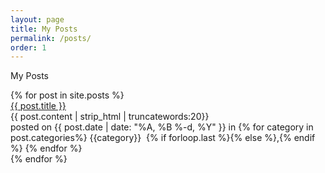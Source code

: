 ```yaml
---
layout: page
title: My Posts
permalink: /posts/
order: 1
---
```


<span class="page-tagline">My Posts</span>
<div class="post-content-download">

  <div class="container">
    <div class="post-list">
      {%  for post in site.posts %}
      <div class="post-box">
      <div class="post-title">
        <a class="post-title" href="{{post.url | prepend:site.baseurl }}" > {{ post.title }}</a>
      </div>
      <div class="post-excerpt">
        {{ post.content | strip_html | truncatewords:20}}
      </div>
      <div class="posted">
        posted on
        <span class="posted-on">
          {{ post.date | date: "%A, %B %-d, %Y" }}
        </span>
        <span class="in">
          in
        </span>
        <span class="categories-on">
          {% for category in post.categories%}
          {{category}} &nbsp;{% if forloop.last %}{% else %},{% endif %}
          {% endfor %}
        </span>
      </div>
  </div>
  {% endfor %}
  </div>
<div class="posts">
</div>
</div>
